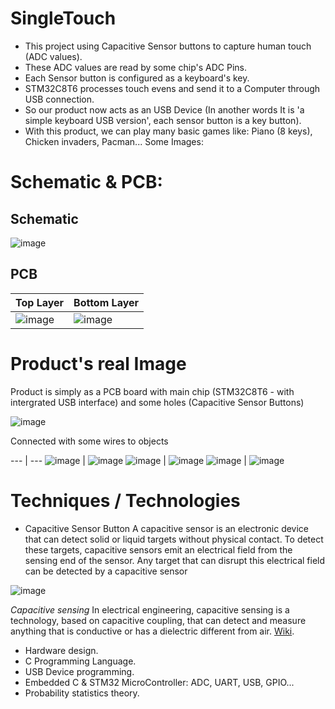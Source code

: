 # SingleTouch
- This project using Capacitive Sensor buttons to capture human touch (ADC values).
- These ADC values are read by some chip's ADC Pins.
- Each Sensor button is configured as a keyboard's key.
- STM32C8T6 processes touch evens and send it to a Computer through USB connection.
- So our product now acts as an USB Device (In another words It is 'a simple keyboard USB version', each sensor button is a key button).
- With this product, we can play many basic games like: Piano (8 keys), Chicken invaders, Pacman...
Some Images:

# Schematic & PCB:
## Schematic
![image](https://user-images.githubusercontent.com/15206083/191793858-991b6fc5-03c2-4e1b-8dec-3eb722ad50eb.png)

## PCB
Top Layer | Bottom Layer
--|--
![image](https://user-images.githubusercontent.com/15206083/191795135-0056b6c9-4115-4904-a94d-adacafb0a85c.png) | ![image](https://user-images.githubusercontent.com/15206083/191795251-68b556c2-ee14-4841-9566-f089307ac6b0.png)

# Product's real Image
Product is simply as a PCB board with main chip (STM32C8T6 - with intergrated USB interface) and some holes (Capacitive Sensor Buttons)

![image](https://user-images.githubusercontent.com/15206083/191791381-8f3cd388-ae28-434d-8c84-33452aff3ef8.png)

Connected with some wires to objects

--- | ---
![image](https://user-images.githubusercontent.com/15206083/191791429-287e9807-fd85-4b9f-a54e-7f58e9faf08d.png) | ![image](https://user-images.githubusercontent.com/15206083/191792009-551b168a-3017-4578-824f-357b26c0fc8c.png)
![image](https://user-images.githubusercontent.com/15206083/191795613-f763d5ec-8d02-42cf-a596-9d6437c14243.png) | ![image](https://user-images.githubusercontent.com/15206083/191795675-1882faab-9d1d-4a3a-bbf9-f945da65c3e4.png)
![image](https://user-images.githubusercontent.com/15206083/191795715-903ab9e5-3868-4691-98a2-b311f222874f.png) | ![image](https://user-images.githubusercontent.com/15206083/191795764-af761b14-1af6-4c64-93b3-b19d71477abe.png)

# Techniques / Technologies
- Capacitive Sensor Button
A capacitive sensor is an electronic device that can detect solid or liquid targets without physical contact. To detect these targets, capacitive sensors emit an electrical field from the sensing end of the sensor. Any target that can disrupt this electrical field can be detected by a capacitive sensor

![image](https://user-images.githubusercontent.com/15206083/191790204-d4eeb30f-324d-4572-8a2d-8b44d85a0778.png)

*Capacitive sensing*
In electrical engineering, capacitive sensing is a technology, based on capacitive coupling, that can detect and measure anything that is conductive or has a dielectric different from air. [Wiki](https://en.wikipedia.org/wiki/Capacitive_sensing).

- Hardware design.
- C Programming Language.
- USB Device programming.
- Embedded C & STM32 MicroController: ADC, UART, USB, GPIO...
- Probability statistics theory.
